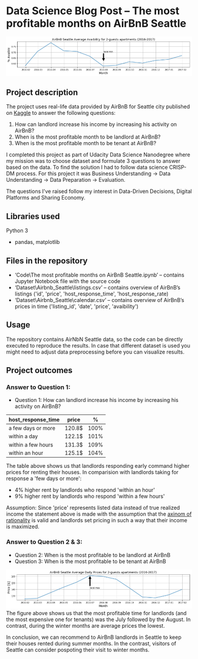 ﻿# Data Science Blog Post – The most profitable months on AirBnB Seattle
![Prices](avaibility.png)

## Project description

The project uses real-life data provided by AirBnB for Seattle city published on [Kaggle](https://www.kaggle.com/airbnb/seattle/data) to answer the following questions:
1. How can landlord increase his income by increasing his activity on AirBnB?
2. When is the most profitable month to be landlord at AirBnB?
3. When is the most profitable month to be tenant at AirBnB?

I completed this project as part of Udacity Data Science Nanodegree
where my mission was to choose dataset and formulate 3 questions to answer based on the data. To find the solution I had to follow data science CRISP-DM process. For this project it was Business Understanding -> Data Understanding -> Data Preparation -> Evaluation.

The questions I've raised follow my interest in Data-Driven Decisions, Digital Platforms and Sharing Economy.

## Libraries used
Python 3
- pandas, matplotlib 


## Files in the repository
- ‘Code\The most profitable months on AirBnB Seattle.ipynb’ – contains Jupyter Notebook file with the source code
- ‘Dataset\Airbnb_Seattle\listings.csv’ – contains overview of AirBnB’s listings ('id', 'price', 'host_response_time', 'host_response_rate)
- ‘Dataset\Airbnb_Seattle\calendar.csv’ – contains overview of AirBnB’s prices in time ('listing_id', 'date', 'price', 'avaibility')

## Usage
The repository contains AirNbN Seattle data, so the code can be directly executed to reproduce the results.
In case that different dataset is used you might need to adjust data preprocessing before you can visualize results.

## Project outcomes
### Answer to Question 1: 
* Question 1: How can landlord increase his income by increasing his activity on AirBnB?

| host_response_time | price | % |
| --- | --- | --- |
| a few days or more | 120.8\$ | 100% |
| within a day | 122.1\$ | 101% |
| within a few hours | 131.3\$ | 109% |
| within an hour | 125.1\$ | 104% |

The table above shows us that landlords responding early command higher prices for renting their houses.
In comparision with landlords taking for response a 'few days or more':
- 4% higher rent by landlords who respond 'within an hour'
- 9% higher rent by landlords who respond 'within a few hours'

Assumption: Since 'price' represents listed data instead of true realized income the statement above is made with the assumption that the [axinom of rationality](https://en.wikipedia.org/wiki/Von_Neumann%E2%80%93Morgenstern_utility_theorem) is valid and landlords set pricing in such a way that their income is maximized.

### Answer to Question 2 & 3:
* Question 2: When is the most profitable to be landlord at AirBnB
* Question 3: When is the most profitable to be tenant at AirBnB

![Prices](prices.png)
The figure above shows us that the most profitable time for landlords (and the most expensive one for tenants) was the July followed by the August. In contrast, during the winter months are average prices the lowest.

In conclusion, we can recommend to AirBnB landlords in Seattle to keep their houses rented during summer months. 
In the contrast, visitors of Seattle can consider pospoting their visit to winter months. 
